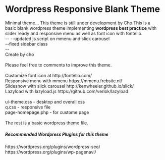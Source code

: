 # Wordpress Responsive Blank Theme

<p>Minimal theme... This theme is still under development by Cho
This is a basic blank wordpress theme implementing <b>wordpress best practice</b> with slider ready and responsive menu as well as font icon with fontello.<br>
--
--updated js script on mmenu and slick carousel<br>
--fixed sidebar class<br>
--
<br>
Create by cho<br>
<br>
Please feel free to comments to improve this theme.<br>
<br>
Customize font icon at http://fontello.com/<br>
Responsive menu with mmenu https://mmenu.frebsite.nl/ <br>
Slideshow with slick carousel http://kenwheeler.github.io/slick/ <br>
Lazyload with lazyload.js https://github.com/verlok/lazyload <br>
<br>
ui-theme.css - desktop and overall css<br>
q.css - responsive file<br>
page-homepage.php - for custome page<br>
<br>
The rest is a basic wordpress theme file.<br>
<h5>Recommended Wordpress Plugins for this theme</h5>
https://wordpress.org/plugins/wordpress-seo/<br>
https://wordpress.org/plugins/wp-pagenavi/<br></p>
